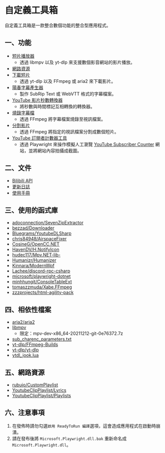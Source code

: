 # 自定義工具箱

自定義工具箱是一款整合數個功能的整合型應用程式。

## 一、功能

- [短片播放器](MANUAL.md#一短片播放器)
  - 透過 libmpv 以及 yt-dlp 來支援數個影音網站的影片播放。
- [網路資源](MANUAL.md#二網路資源)
- [下載短片](MANUAL.md#三下載短片)
  - 透過 yt-dlp 以及 FFmpeg 或 aria2 來下載影片。
- [陽春字幕產生器](MANUAL.md#四陽春字幕產生器)
  - 製作 SubRip Text 或 WebVTT 格式的字幕檔案。
- [YouTube 影片秒數轉換器](MANUAL.md#五youtube-影片秒數轉換器)
  - 將秒數與時間標記互相轉換的轉換器。
- [燒錄字幕檔](MANUAL.md#六燒錄字幕檔)
  - 透過 FFmpeg 將字幕檔案燒錄至視訊檔案。
- [分割影片](MANUAL.md#七分割影片)
  - 透過 FFmpeg 將指定的視訊檔案分割成數個短片。
- [YouTube 訂閱者計數器工具](MANUAL.md#八youtube-訂閱者計數器工具)
  - 透過 Playwright 來操作模擬人工瀏覽 [YouTube Subscriber Counter](https://subscribercounter.com) 網站，並將網站內容拍攝成截圖。

## 二、文件

- [Bilibili API](BilibiliApi/README.md)
- [更新日誌](CHANGELOG.md)
- [使用手冊](MANUAL.md)

## 三、使用的函式庫

- [adoconnection/SevenZipExtractor](https://github.com/adoconnection/SevenZipExtractor)
- [bezzad/Downloader](https://github.com/bezzad/Downloader)
- [Bluegrams/YoutubeDLSharp](https://github.com/Bluegrams/YoutubeDLSharp)
- [chris84948/AirspaceFixer](https://github.com/chris84948/AirspaceFixer)
- [CosineG/OpenCC.NET](https://github.com/CosineG/OpenCC.NET)
- [HavenDV/H.NotifyIcon](https://github.com/HavenDV/H.NotifyIcon)
- [hudec117/Mpv.NET-lib-](https://github.com/hudec117/Mpv.NET-lib-)
- [Humanizr/Humanizer](https://github.com/Humanizr/Humanizer)
- [Kinnara/ModernWpf](https://github.com/Kinnara/ModernWpf)
- [Lachee/discord-rpc-csharp](https://github.com/Lachee/discord-rpc-csharp)
- [microsoft/playwright-dotnet](https://github.com/microsoft/playwright-dotnet)
- [minhhungit/ConsoleTableExt](https://github.com/minhhungit/ConsoleTableExt)
- [tomaszzmuda/Xabe.FFmpeg](https://github.com/tomaszzmuda/Xabe.FFmpeg)
- [zzzprojects/html-agility-pack](https://github.com/zzzprojects/html-agility-pack)

## 四、相依性檔案

- [aria2/aria2](https://github.com/aria2/aria2)
- [libmpv](https://sourceforge.net/projects/mpv-player-windows/files/libmpv/)
  - 限定：mpv-dev-x86_64-20211212-git-0e76372.7z
- [sub_charenc_parameters.txt](https://trac.ffmpeg.org/attachment/ticket/2431/sub_charenc_parameters.txt)
- [yt-dlp/FFmpeg-Builds](https://github.com/yt-dlp/FFmpeg-Builds)
- [yt-dlp/yt-dlp](https://github.com/yt-dlp/yt-dlp)
- [ytdl_jook.lua](https://github.com/mpv-player/mpv/blob/master/player/lua/ytdl_hook.lua)

## 五、網路資源

- [rubujo/CustomPlaylist](https://github.com/rubujo/CustomPlaylist)
- [YoutubeClipPlaylist/Lyrics](https://github.com/YoutubeClipPlaylist/Lyrics)
- [YoutubeClipPlaylist/Playlists](https://github.com/YoutubeClipPlaylist/Playlists)

## 六、注意事項

1. 在發佈時請勿勾選`啟用 ReadyToRun 編譯`選項，這會造成應用程式在啟動時崩潰。
2. 請在發布後將 `Microsoft.Playwright.dll.bak` 重新命名成 `Microsoft.Playwright.dll`。
